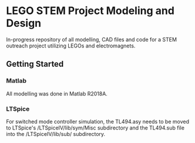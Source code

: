 # LEGO STEM Project Modeling and Design 

In-progress repository of all modelling, CAD files and code for a STEM outreach project utilizing LEGOs and electromagnets.

## Getting Started

### Matlab

All modelling was done in Matlab R2018A.

### LTSpice

For switched mode controller simulation, the TL494.asy needs to be moved to LTSpice's /LTSpiceIV/lib/sym/Misc subdirectory and the
 TL494.sub file into the /LTSpiceIV/lib/sub/ subdirectory.
